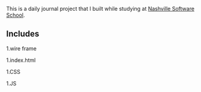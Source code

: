 This is a daily journal project that I built while studying at [Nashville Software School](http://nashvillesoftwareschool.com/).

## Includes
1.wire frame

1.index.html

1.CSS

1.JS

